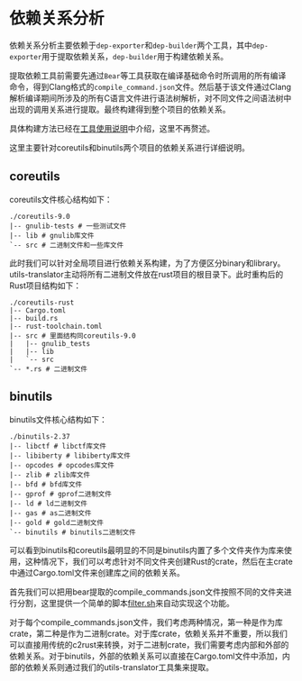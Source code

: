 # 依赖关系分析

依赖关系分析主要依赖于`dep-exporter`和`dep-builder`两个工具，其中`dep-exporter`用于提取依赖关系，`dep-builder`用于构建依赖关系。

提取依赖工具前需要先通过`Bear`等工具获取在编译基础命令时所调用的所有编译命令，得到Clang格式的`compile_command.json`文件。然后基于该文件通过Clang解析编译期间所涉及的所有C语言文件进行语法树解析，对不同文件之间语法树中出现的调用关系进行提取。最终构建得到整个项目的依赖关系。

具体构建方法已经在[工具使用说明](./工具原理及使用说明.md)中介绍，这里不再赘述。

这里主要针对coreutils和binutils两个项目的依赖关系进行详细说明。

## coreutils

coreutils文件核心结构如下：

```shell
./coreutils-9.0
|-- gnulib-tests # 一些测试文件
|-- lib # gnulib库文件
`-- src # 二进制文件和一些库文件
```

此时我们可以针对全局项目进行依赖关系构建，为了方便区分binary和library。utils-translator主动将所有二进制文件放在rust项目的根目录下。此时重构后的Rust项目结构如下：

```shell
./coreutils-rust
|-- Cargo.toml
|-- build.rs
|-- rust-toolchain.toml
|-- src # 里面结构同coreutils-9.0
|   |-- gnulib_tests
|   |-- lib
|   `-- src
`-- *.rs # 二进制文件
```

## binutils

binutils文件核心结构如下：

```shell
./binutils-2.37
|-- libctf # libctf库文件
|-- libiberty # libiberty库文件
|-- opcodes # opcodes库文件
|-- zlib # zlib库文件
|-- bfd # bfd库文件
|-- gprof # gprof二进制文件
|-- ld # ld二进制文件
|-- gas # as二进制文件
|-- gold # gold二进制文件
`-- binutils # binutils二进制文件
```

可以看到binutils和coreutils最明显的不同是binutils内置了多个文件夹作为库来使用，这种情况下，我们可以考虑针对不同文件夹创建Rust的crate，然后在主crate中通过Cargo.toml文件来创建库之间的依赖关系。

首先我们可以把用bear提取的compile_commands.json文件按照不同的文件夹进行分割，这里提供一个简单的脚本[filter.sh](./filter.sh)来自动实现这个功能。

对于每个compile_commands.json文件，我们考虑两种情况，第一种是作为库crate，第二种是作为二进制crate。对于库crate，依赖关系并不重要，所以我们可以直接用传统的c2rust来转换，对于二进制crate，我们需要考虑内部和外部的依赖关系。对于binutils，外部的依赖关系可以直接在Cargo.toml文件中添加，内部的依赖关系则通过我们的utils-translator工具集来提取。
